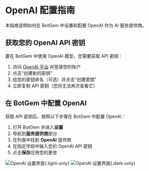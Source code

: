 # OpenAI 配置指南

本指南说明如何在 BotGem 中设置和配置 OpenAI 作为 AI 服务提供商。

## 获取您的 OpenAI API 密钥

要在 BotGem 中使用 OpenAI 模型，您需要获取 API 密钥：

1. 访问 [OpenAI 平台](https://platform.openai.com/api-keys) 并登录您的账户
2. 点击"创建新的密钥"
3. 给您的密钥命名（可选）并点击"创建密钥"
4. 立即复制 API 密钥（您将无法再次查看它）

## 在 BotGem 中配置 OpenAI

获取 API 密钥后，按照以下步骤在 BotGem 中配置 OpenAI：

1. 打开 BotGem 并进入**设置**
2. 导航到**服务提供商**部分
3. 在列表中找到 **OpenAI** 提供商
4. 在指定字段中输入您的 OpenAI API 密钥
5. 点击**保存**应用您的更改

![OpenAI 设置界面](/openai.png){.light-only}
![OpenAI 设置界面](/openai-dark.png){.dark-only}
